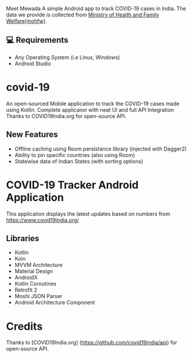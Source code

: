 Meet Mewada
A simple Android app to track COVID-19 cases in India.
The data we provide is collected from
[Ministry of Health and Family Welfare(mohfw)](https://www.mohfw.gov.in/).

## 💻 Requirements
* Any Operating System (i.e Linux, Windows)
* Android Studio



# covid-19
 An open-sourced Mobile application to track the COVID-19 cases made using Kotlin. Complete applicaion with neat UI and full API Integration
 Thanks to COVID19India.org for open-source API.


## New Features
- Offline caching using Room persistance library (injected with Dagger2)
- Ability to pin specific countries (also using Room)
- Statewise data of Indian States (with sorting options)

# COVID-19 Tracker Android Application
This application displays the latest updates based on numbers from https://www.covid19india.org/

## Libraries
- Kotlin
- Koin
- MVVM Architecture
- Material Design
- AndroidX
- Kotlin Coroutines
- Retrofit 2
- Moshi JSON Parser 
- Android Architecture Component

# Credits
Thanks to [COVID19India.org] (https://github.com/covid19india/api) for open-source API.







